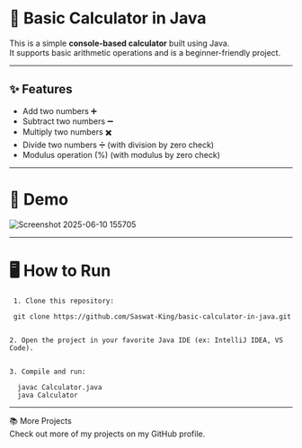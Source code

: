 # 🧮 Basic Calculator in Java

This is a simple **console-based calculator** built using Java.  
It supports basic arithmetic operations and is a beginner-friendly project.

---

## ✨ Features

- Add two numbers ➕
- Subtract two numbers ➖
- Multiply two numbers ✖️
- Divide two numbers ➗ (with division by zero check)
- Modulus operation (%) (with modulus by zero check)

---
# 📸 Demo
![Screenshot 2025-06-10 155705](https://github.com/user-attachments/assets/dc4c1655-2ebb-4468-bd79-5ee1cb10f2b7)

---

# 🖥️ How to Run
```
 1. Clone this repository:

 git clone https://github.com/Saswat-King/basic-calculator-in-java.git


2. Open the project in your favorite Java IDE (ex: IntelliJ IDEA, VS Code).


3. Compile and run:

  javac Calculator.java
  java Calculator
```

---
📚 More Projects <br>
Check out more of my projects on my GitHub profile.



